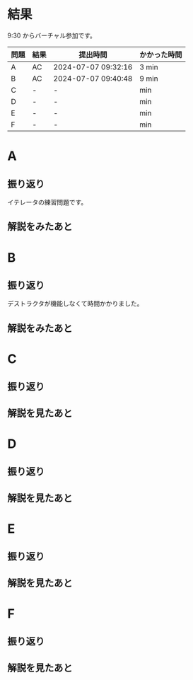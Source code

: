 # 結果

9:30 からバーチャル参加です。

| 問題 | 結果 | 提出時間            | かかった時間 |
|------|------|---------------------|--------------|
| A    | AC   | 2024-07-07 09:32:16 | 3 min        |
| B    | AC   | 2024-07-07 09:40:48 | 9 min        |
| C    | -    | -                   |    min       |
| D    | -    | -                   |    min       |
| E    | -    | -                   |    min       |
| F    | -    | -                   |    min       |

# A

## 振り返り

イテレータの練習問題です。

## 解説をみたあと

# B

## 振り返り

デストラクタが機能しなくて時間かかりました。

## 解説をみたあと

# C

## 振り返り

## 解説を見たあと

# D

## 振り返り

## 解説を見たあと

# E

## 振り返り

## 解説を見たあと

# F

## 振り返り

## 解説を見たあと
